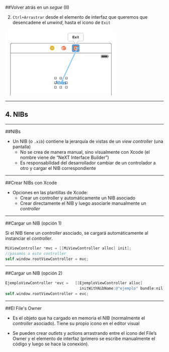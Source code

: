 

##Volver atrás en un *segue* (II)

2. `Ctrl+Arrastrar` desde el elemento de interfaz que queremos que desencadene el *unwind*, hasta el icono de `Exit` 

![](img/unwind_segue.png)

---

## 4. NIBs

---

##NIBs

- Un NIB (o `.xib`) contiene la jerarquía de vistas de un *view controller* (una pantalla)
    -  No se crea de manera manual, sino visualmente con Xcode (el nombre viene de “NeXT Interface Builder”)
    -  Es responsabilidad del desarrollador cambiar de un controlador a otro y cargar el NIB correspondiente

---

##Crear NIBs con Xcode

- Opciones en las plantillas de Xcode:
    + Crear un controller y automáticamente un NIB asociado
    + Crear directamente el NIB y luego asociarle manualmente un *controller*    

---


##Cargar un NIB (opción 1)

Si el NIB tiene un *controller* asociado, se cargará automáticamente al instanciar el *controller*.

```objectivec
MiViewController *mvc = [[MiViewController alloc] init];
//pasamos a este controller
self.window.rootViewController = mvc;
```

---

##Cargar un NIB (opción 2)

```objectivec
EjemploViewController *evc =   [[EjemploViewController alloc] 
                                 initWithNibName:@"ejemplo" bundle:nil];
self.window.rootViewController = evc;
```

---

##El File's Owner

- Es el objeto que ha cargado en memoria el NIB (normalmente el *controller* asociado). Tiene su propio icono en el editor visual

- Se pueden crear *outlets* y actions arrastrando entre el icono del File’s Owner y el elemento de interfaz (primero se escribe manualmente el código y luego se hace la conexión).



